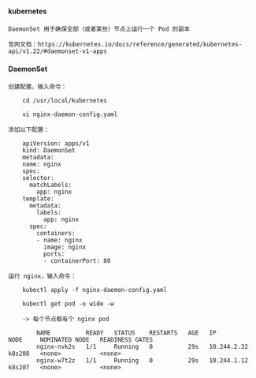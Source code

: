 
#### kubernetes

	DaemonSet 用于确保全部（或者某些）节点上运行一个 Pod 的副本

	官网文档：https://kubernetes.io/docs/reference/generated/kubernetes-api/v1.22/#daemonset-v1-apps

#### DaemonSet

	创建配置，输入命令：

		cd /usr/local/kubernetes

		vi nginx-daemon-config.yaml

	添加以下配置：

		apiVersion: apps/v1
		kind: DaemonSet
		metadata:
		name: nginx
		spec:
		selector:
		  matchLabels:
		    app: nginx
		template:
		  metadata:
		    labels:
		      app: nginx
		  spec:
		    containers:
		    - name: nginx
		      image: nginx
		      ports:
		      - containerPort: 80

	运行 nginx，输入命令：

		kubectl apply -f nginx-daemon-config.yaml

		kubectl get pod -o wide -w

		-> 每个节点都有个 nginx pod

			NAME          READY   STATUS    RESTARTS   AGE   IP            NODE     NOMINATED NODE   READINESS GATES
			nginx-nvk2s   1/1     Running   0          29s   10.244.2.32   k8s208   <none>           <none>
			nginx-w7t2z   1/1     Running   0          29s   10.244.1.12   k8s207   <none>           <none>

